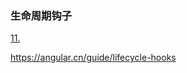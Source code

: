 ### 生命周期钩子

[11.](https://github.com/sudheerj/angular-interview-questions#what-are-lifecycle-hooks-available)

https://angular.cn/guide/lifecycle-hooks